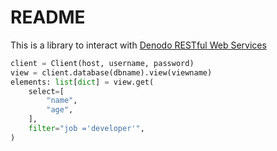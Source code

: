 # README

This is a library to interact with [Denodo RESTful Web Services](https://community.denodo.com/docs/html/browse/8.0/en/vdp/administration/restful_architecture/restful_web_service/restful_web_service)

```python
client = Client(host, username, password)
view = client.database(dbname).view(viewname)
elements: list[dict] = view.get(
    select=[
        "name",
        "age",
    ],
    filter="job ='developer'",
)
```